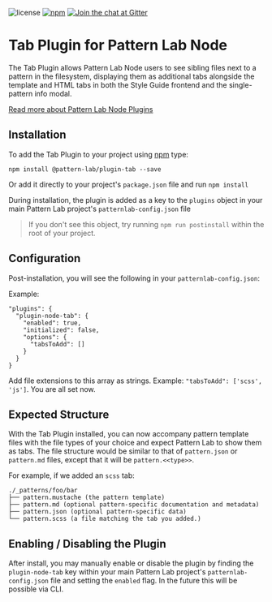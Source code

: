 ![license](https://img.shields.io/github/license/pattern-lab/plugin-node-tab.svg)
[![npm](https://img.shields.io/npm/v/@pattern-lab/plugin-tab.svg)](https://www.npmjs.com/package/@pattern-lab/plugin-tab)
[![Join the chat at Gitter](https://badges.gitter.im/pattern-lab/node.svg)](https://gitter.im/pattern-lab/node)

# Tab Plugin for Pattern Lab Node

The Tab Plugin allows Pattern Lab Node users to see sibling files next to a pattern in the filesystem, displaying them as additional tabs alongside the template and HTML tabs in both the Style Guide frontend and the single-pattern info modal.

[Read more about Pattern Lab Node Plugins](https://github.com/pattern-lab/patternlab-node/wiki/Creating-Plugins)

## Installation

To add the Tab Plugin to your project using [npm](http://npmjs.com/) type:

    npm install @pattern-lab/plugin-tab --save

Or add it directly to your project's `package.json` file and run `npm install`

During installation, the plugin is added as a key to the `plugins` object in your main Pattern Lab project's `patternlab-config.json` file

> If you don't see this object, try running `npm run postinstall` within the root of your project.

## Configuration

Post-installation, you will see the following in your `patternlab-config.json`:

Example:

```
"plugins": {
  "plugin-node-tab": {
    "enabled": true,
    "initialized": false,
    "options": {
      "tabsToAdd": []
    }
  }
}
```

Add file extensions to this array as strings. Example: `"tabsToAdd": ['scss', 'js']`. You are all set now.

## Expected Structure

With the Tab Plugin installed, you can now accompany pattern template files with the file types of your choice and expect Pattern Lab to show them as tabs. The file structure would be similar to that of `pattern.json` or `pattern.md` files, except that it will be `pattern.<<type>>`.

For example, if we added an `scss` tab:

```
./_patterns/foo/bar
├── pattern.mustache (the pattern template)
├── pattern.md (optional pattern-specific documentation and metadata)
├── pattern.json (optional pattern-specific data)
└── pattern.scss (a file matching the tab you added.)
```

## Enabling / Disabling the Plugin

After install, you may manually enable or disable the plugin by finding the `plugin-node-tab` key within your main Pattern Lab project's `patternlab-config.json` file and setting the `enabled` flag. In the future this will be possible via CLI.

